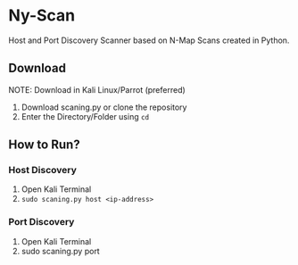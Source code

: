 # Ny-Scan
Host and Port Discovery Scanner based on N-Map Scans created in Python.

## Download
NOTE: Download in Kali Linux/Parrot (preferred)
1. Download scaning.py or clone the repository
2. Enter the Directory/Folder using ```cd```

## How to Run?
### Host Discovery
1. Open Kali Terminal
2. ``` sudo scaning.py host <ip-address> ```
### Port Discovery
1. Open Kali Terminal
2. sudo scaning.py port <ip-address>
